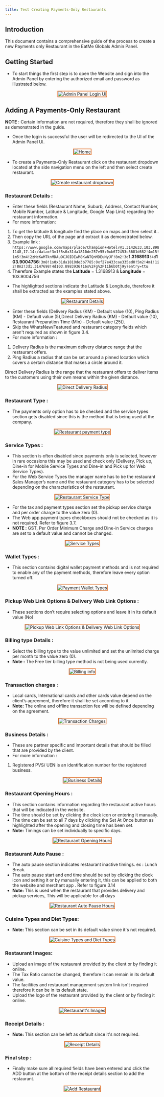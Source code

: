 ```yaml
---
title: Test Creating Payments-Only Restaurants
---
```

## Introduction

This document contains a comprehensive guide of the process to create a new Payments only Restaurant in the EatMe Globals Admin Panel.

## Getting Started

* To start things the first step is to open the Website and sign into the Admin Panel by entering the authorized email and password as illustrated below.

<div style="text-align: center;">
  <img src="/img/login-custom-.png" alt="Admin Panel Login UI" style="border: 2px solid #E27A39;" />
</div>

## Adding A Payments-Only Restaurant

**NOTE :** Certain information are not required, therefore they shall be ignored as demonstrated in the guide.

* Once the login is successful the user will be redirected to the UI of the Admin Panel UI.

<div style="text-align: center;">
  
<img src="/img/home-custom-.png" alt="Home" style="border: 2px solid #E27A39;" />
</div>

* To create a Payments-Only Restaurant click on the restaurant dropdown located at the side navigation menu on the left and then select create restaurant.

<div style="text-align: center;">
  <img src="/img/create-restaurant-custom-.png" alt="Create restaurant dropdown" style="border: 2px solid #E27A39;" />
</div>

### Restaurant Details :

* Enter these fields (Restaurant Name, Suburb, Address, Contact Number, Mobile Number, Latitude & Longitude, Google Map Link) regarding the restaurant information.
* For more information:

1. To get the latitude & longitude find the place on maps and then select it..
2. Then copy the URL of the page and extract it as demonstrated below.
3. Example link : `https://www.google.com/maps/place/Champion+Hotel/@1.3142633,103.8981148,17.14z/data=!3m1!5s0x31da1810de257e55:0xb672453c5681d682!4m15!1m5!3m4!2zMcKwMTknMDAuOCJOIDEwM8KwNTQnMDEuNyJF!8m2!3d`**1.3168913**`!4d`**103.9004756**`!3m8!1s0x31da1810de3b7785:0xf27e433cae335ed0!5m2!4m1!1i2!8m2!3d1.3147698!4d103.8983936!16s%2Fg%2F11b6b0tj9y?entry=ttu`
4. Therefore Example states the **Latitude** = 1.3168913 & **Longitude** = 103.9004756

* The highlighted sections indicate the Latitude & Longitude, therefore it shall be extracted as the examples stated above.

<div style="text-align: center;">
  <img src="/img/restaurant-details-custom-.png" alt="Restaurant Details" style="border: 2px solid #E27A39;" />
</div>

* Enter these fields (Delivery Radius (KM) - Default value (10), Ping Radius (KM) - Default value (5),Direct Delivery Radius (KM) - Default value (10), Restaurant Preparation Time (Min) - Default value (25)).
* Skip the WhatsNew/Featured and restaurant category fields which aren't required as shown in figure 3.4.
* For more information : 

1. Delivery Radius is the maximum delivery distance range that the restaurant offers.
2. Ping Radius a radius that can be set around a pinned location which covers a certain distance that makes a circle around it.

Direct Delivery Radius is the range that the restaurant offers to deliver items to the customers using their own means within the given distance.

<div style="text-align: center;">
  <img src="/img/delivery-ranges-custom-.png" alt="Direct Delivery Radius" style="border: 2px solid #E27A39;" />
</div>

### Restaurant Type :

* The payments only option has to be checked and the service types section gets disabled since this is the method that is being used at the company.

<div style="text-align: center;">
  <img src="/img/restaurant-type-custom-.png" alt="Restaurant payment type" style="border: 2px solid #E27A39;" />
</div>

### Service Types :

* This section is often disabled since payments only is selected, however in rare occasions this may be used and check only (Delivery, Pick up, Dine-in for Mobile Service Types and Dine-in and Pick up for Web Service Types).
* For the Web Service Types the manager name has to be the restaurant Sales Manager’s name and the restaurant category has to be selected depending on the characteristics of the restaurant.

<div style="text-align: center;">
  <img src="/img/restaurant-type-service-types-custom-.png" alt="Restaurant Service Type" style="border: 2px solid #E27A39;" />
</div>

* For the tax and payment types section set the pickup service charge and per order charge to the value zero (0).
* The Web app payment types checkboxes should not be checked as it is not required. Refer to figure 3.7.
* **NOTE :** GST, Per Order Minimum Charge and Dine-in Service charges are set to a default value and cannot be changed.

<div style="text-align: center;">
  <img src="/img/web-service-types-custom-.png" alt="Service Types" style="border: 2px solid #E27A39;" />
</div>

### Wallet Types :

* This section contains digital wallet payment methods and is not required to enable any of the payment methods, therefore leave every option turned off.

<div style="text-align: center;">
  <img src="/img/wallet-charges-custom-.png" alt="Payment Wallet Types" style="border: 2px solid #E27A39;" />
</div>

### Pickup Web Link Options & Delivery Web Link Options :

* These sections don’t require selecting options and leave it in its default value (No)

<div style="text-align: center;">
  <img src="/img/restaurant-pickup-web-link-options-delivery-web-link-options-custom-.png" alt="Pickup Web Link Options & Delivery Web Link Options" style="border: 2px solid #E27A39;" />
</div>

### Billing type Details :

* Select the billing type to the value unlimited and set the unlimited charge per month to the value zero (0).
* **Note :** The Free tier billing type method is not being used currently.

<div style="text-align: center;">
  <img src="/img/billing-type-custom-.png" alt="Billing info" style="border: 2px solid #E27A39;" />
</div>

### Transaction charges :

* Local cards, International cards and other cards value depend on the client’s agreement, therefore it shall be set according to it. 
* **Note:** The online and offline transaction fee will be defined depending on the agreement.

<div style="text-align: center;">
  <img src="/img/transaction-charges-custom-.png" alt="Transaction Charges" style="border: 2px solid #E27A39;" />
</div>

### Business Details :

* These are partner specific and important details that should be filled that are provided by the client. 
* For more information : 

1. Registered PVS/ UEN is an identification number for the registered business.

<div style="text-align: center;">
  <img src="/img/business-details-custom-.png" alt="Business Details" style="border: 2px solid #E27A39;" />
</div>

### Restaurant Opening Hours :

* This section contains information regarding the restaurant active hours that will be indicated in the website.
* The time should be set by clicking the clock icon or entering it manually.
* The time can be set to all 7 days by clicking the Set At Once button as highlighted after the opening and closing time has been set.
* **Note:** Timings can be set individually to specific days.

<div style="text-align: center;">
  <img src="/img/opening-hours-custom-.png" alt="Restaurant Opening Hours" style="border: 2px solid #E27A39;" />
</div>

### Restaurant Auto Pause :

* The auto pause section indicates restaurant inactive timings. ex : Lunch Break.
* The auto pause start and end time should be set by clicking the clock icon and setting it or by manually entering it, this can be applied to both the website and merchant app . Refer to figure 3.14
* **Note:** This is used when the restaurant that provides delivery and pickup services, This will be applicable for all days

<div style="text-align: center;">
  <img src="/img/auto-pause-custom-.png" alt="Restaurant Auto Pause Hours" style="border: 2px solid #E27A39;" />
</div>

### Cuisine Types and Diet Types:

* **Note:** This section can be set in its default value  since it's not required.

<div style="text-align: center;">
  <img src="/img/food-and-diet-types-custom-.png" alt="Cuisine Types and Diet Types" style="border: 2px solid #E27A39;" />
</div>

### Restaurant Images:

* Upload an image of the restaurant provided by the client or by finding it online.
* The Tax Ratio cannot be changed, therefore it can remain in its default value.
* The facilities and restaurant management system link isn't required therefore it can be in its default state.
* Upload the logo of the restaurant provided by the client or by finding it online.

<div style="text-align: center;">
 <img src="/img/restaurant-images-custom-.png" alt="Restaurant's Images" style="border: 2px solid #E27A39;" /> 
</div>

### Receipt Details :

* **Note:** This section can be left as default since it's not required.

<div style="text-align: center;">
  <img src="/img/receipt-details-custom-.png" alt="Receipt Details" style="border: 2px solid #E27A39;" />
</div>

### Final step :

* Finally make sure all required fields have been entered and click the ADD button at the bottom of the receipt details section to add the restaurant.

<div style="text-align: center;">
  <img src="/img/add-restaurant-custom-.png" alt="Add Restaurant" style="border: 2px solid #E27A39;" />
</div>
